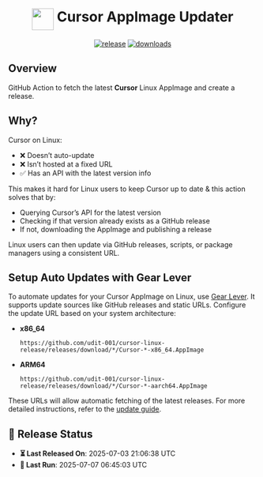 <h1 align="center">
  <img align="top" width="44" src="https://raw.githubusercontent.com/udit-001/cursor-linux-release/refs/heads/main/assets/logo44.png">
  <span>Cursor AppImage Updater</span>
</h1>


<p align="center">
  <a href="https://github.com/udit-001/cursor-linux-release/releases/latest" target="_blank"><img alt="release" src="https://img.shields.io/github/v/release/udit-001/cursor-linux-release?label=release&labelColor=%231e1e2e&color=%234fa048"></a>
  <span> </span>
  <a href="https://github.com/udit-001/cursor-linux-release/actions/workflows/release.yml" target="_blank"><img alt="downloads" src="https://img.shields.io/github/actions/workflow/status/udit-001/cursor-linux-release/release.yml?branch=main&labelColor=%231e1e2e&color=%234fa048"></a>
  <span> </span>
</p>

## Overview

GitHub Action to fetch the latest **Cursor** Linux AppImage and create a release.

## Why?

Cursor on Linux:
- ❌ Doesn’t auto-update
- ❌ Isn’t hosted at a fixed URL
- ✅ Has an API with the latest version info

This makes it hard for Linux users to keep Cursor up to date & this action solves that by:
- Querying Cursor’s API for the latest version
- Checking if that version already exists as a GitHub release
- If not, downloading the AppImage and publishing a release

Linux users can then update via GitHub releases, scripts, or package managers using a consistent URL.

## Setup Auto Updates with Gear Lever

To automate updates for your Cursor AppImage on Linux, use [Gear Lever](https://github.com/mijorus/gearlever). It supports update sources like GitHub releases and static URLs. Configure the update URL based on your system architecture:

- **x86_64**
  ```
  https://github.com/udit-001/cursor-linux-release/releases/download/*/Cursor-*-x86_64.AppImage
  ```

- **ARM64**
  ```
  https://github.com/udit-001/cursor-linux-release/releases/download/*/Cursor-*-aarch64.AppImage
  ```


These URLs will allow automatic fetching of the latest releases. For more detailed instructions, refer to the [update guide](https://mijorus.it/posts/gearlever/update-url-info/).


## 📅 Release Status
- **⏳ Last Released On**: 2025-07-03 21:06:38 UTC
- **🔄 Last Run**: 2025-07-07 06:45:03 UTC
